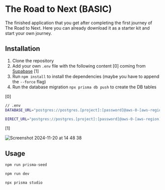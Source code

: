 # The Road to Next (BASIC)

The finished application that you get after completing the first journey of The Road to Next. Here you can already download it as a starter kit and start your own journey.

## Installation

1. Clone the repository
2. Add your own `.env` file with the following content [0] coming from [Supabase](https://supabase.com/) [1]
3. Run `npm install` to install the dependencies (maybe you have to append the `--force` flag)
4. Run the database migration `npx prisma db push` to create the DB tables

[0]

```sh
// .env
DATABASE_URL="postgres://postgres.[project]:[password]@aws-0-[aws-region].pooler.supabase.com:6543/postgres?pgbouncer=true"

DIRECT_URL="postgres://postgres.[project]:[password]@aws-0-[aws-region].pooler.supabase.com:5432/postgres"
```

[1]

![Screenshot 2024-11-20 at 14 48 38](https://github.com/user-attachments/assets/3be82183-fb18-4845-a044-82c2c02787d8)

## Usage

```sh
npm run prisma-seed
```

```sh
npm run dev
```

```sh
npx prisma studio
```
